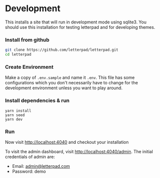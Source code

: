 # Development

This installs a site that will run in development mode using sqlite3. You should use this installation for testing letterpad and for developing themes.

### Install from github

```bash
git clone https://github.com/letterpad/letterpad.git 
cd letterpad
```

### Create Environment

Make a copy of `.env.sample` and name it `.env`. This file has some configurations which you don't necessarily have to change for the development environment unless you want to play around.

### Install dependencies & run

```text
yarn install 
yarn seed
yarn dev
```

### Run

Now visit [http://localhost:4040](http://localhost:4040/) and checkout your installation

To visit the admin dashboard, visit [http://localhost:4040/admin](http://localhost:4040/admin). The initial credentials of admin are:

* Email: [admin@letterpad.com](mailto:admin@letterpad.com)
* Password: demo

